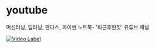 # youtube
머신러닝, 딥러닝, 판다스, 파이썬 노트북- '퇴근후딴짓' 유튜브 채널


[![Video Label](http://img.youtube.com/vi/fR37guKYV8E/0.jpg)](https://youtu.be/fR37guKYV8E{:target="_blank"})


